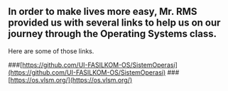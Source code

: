 ## In order to make lives more easy, Mr. RMS provided us with several links to help us on our journey through the Operating Systems class.

Here are some of those links.

###[https://github.com/UI-FASILKOM-OS/SistemOperasi](https://github.com/UI-FASILKOM-OS/SistemOperasi)
###[https://os.vlsm.org/](https://os.vlsm.org/)

